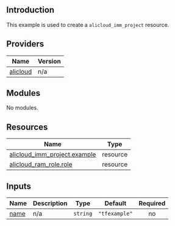 <!-- BEGIN_TF_DOCS -->
## Introduction

This example is used to create a `alicloud_imm_project` resource.

## Providers

| Name | Version |
|------|---------|
| <a name="provider_alicloud"></a> [alicloud](#provider\_alicloud) | n/a |

## Modules

No modules.

## Resources

| Name | Type |
|------|------|
| [alicloud_imm_project.example](https://registry.terraform.io/providers/aliyun/alicloud/latest/docs/resources/imm_project) | resource |
| [alicloud_ram_role.role](https://registry.terraform.io/providers/aliyun/alicloud/latest/docs/resources/ram_role) | resource |

## Inputs

| Name | Description | Type | Default | Required |
|------|-------------|------|---------|:--------:|
| <a name="input_name"></a> [name](#input\_name) | n/a | `string` | `"tfexample"` | no |
<!-- END_TF_DOCS -->    